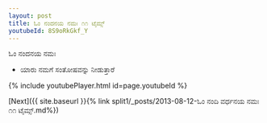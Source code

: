 ```yaml
---
layout: post
title: ಓಂ ನಂದನಯ ನಮಃ ೧೧ ಟೈಮ್ಸ್
youtubeId: 8S9oRkGkf_Y
---
```

 
 
 ಓಂ ನಂದನಯ ನಮಃ  
 
 -  ಯಾರು ನಮಗೆ ಸಂತೋಷವನ್ನು ನೀಡುತ್ತಾರೆ 
 
  
 
  
 
 
 
 
 
 


{% include youtubePlayer.html id=page.youtubeId %}
 
[Next]({{ site.baseurl }}{% link  split1/_posts/2013-08-12-ಓಂ ನಂದಿ ವರ್ಧನಯ ನಮಃ ೧೧ ಟೈಮ್ಸ್.md%})
 
